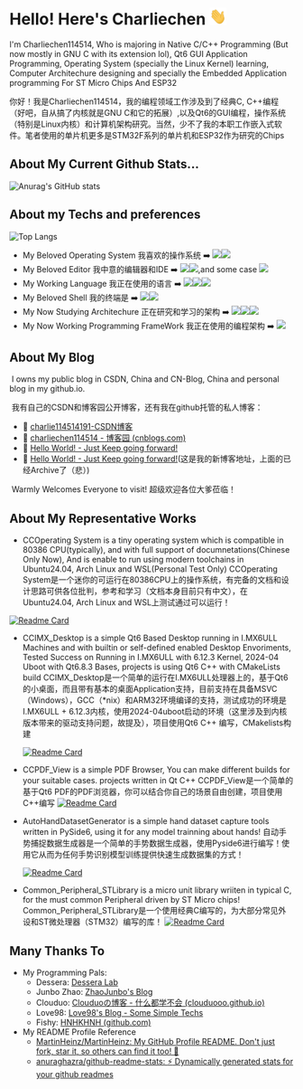 # Hello! Here's Charliechen <img src="https://github.com/Charliechen114514/Charliechen114514/blob/main/wave.gif" width="30px" height="30px" />

I'm Charliechen114514, Who is majoring in Native C/C++ Programming (But now mostly in GNU C with its extension lol), Qt6 GUI Application Programming, Operating System (specially the Linux Kernel) learning, Computer Architechure designing and specially the Embedded Application programming For ST Micro Chips And ESP32

你好！我是Charliechen114514，我的编程领域工作涉及到了经典C, C++编程（好吧，自从搞了内核就是GNU C和它的拓展）,以及Qt6的GUI编程，操作系统（特别是Linux内核）和计算机架构研究。当然，少不了我的本职工作嵌入式软件。笔者使用的单片机更多是STM32F系列的单片机和ESP32作为研究的Chips


## About My Current Github Stats...

![Anurag's GitHub stats](https://github-readme-stats.vercel.app/api?username=Charliechen114514&hide=contribs,prs)

## About my Techs and preferences

![Top Langs](https://github-readme-stats.vercel.app/api/top-langs/?username=Charliechen114514&layout=compact)

- My Beloved Operating System ​我​喜欢​的​操作系统 :arrow_right: ![](https://img.shields.io/badge/OS-Arch_Linux-informational?logo=archlinux&logoColor=#1793D1&color=#1793D1)![](https://img.shields.io/badge/OS-Ubuntu-informational?logo=ubuntu&logoColor=#E95420)
- My Beloved Editor​ 我中意​的​编辑器​和​IDE :arrow_right: ![](https://img.shields.io/badge/Editor-Vscode-blue)![](https://img.shields.io/badge/Editor-Qt_Creator-blue),and some case ![](https://img.shields.io/badge/Editor-Vim-informational?logo=vim&logoColor=#019733)
- My Working Language ​我​正在​使用​的​语言 :arrow_right:  ![](https://img.shields.io/badge/Lang-C-informational?logo=C&logoColor=#A8B9CC&color=#A8B9CC)![](https://img.shields.io/badge/Lang-C++-informational?logo=cplusplus&logoColor=#A8B9CC&color=#A8B9CC)![](https://img.shields.io/badge/Code-Python-informational?style=flat&logo=python&logoColor=#3776AB&color=2bbc8a)
- My Beloved Shell ​我​的​终端是 :arrow_right:  ![](https://img.shields.io/badge/Shell-Bash-informational?logo=gnubash&logoColor=#4EAA25&color=#A8B9CC)![](https://img.shields.io/badge/Shell-Fish-informational?logo=fishshell&logoColor=#34C534&color=#A8B9CC)
- My Now Studying Architechure 正在研究和学习的架构 :arrow_right:  ![](https://img.shields.io/badge/Arch-Intel__x86__64-informational?logo=intel&logoColor=#0071C5&color=#A8B9CC)![](https://img.shields.io/badge/Arch-Arm-informational?logo=arm&logoColor=#0091BD&color=#A8B9CC)![](https://img.shields.io/badge/Arch-RISC__V-informational?logo=riscv&logoColor=#283272&color=#A8B9CC)
- My Now Working Programming FrameWork 我正在使用的编程架构 :arrow_right:  ![](https://img.shields.io/badge/FrameWrok-Qt-informational?logo=qt&logoColor=#283272&color=#A8B9CC)

## About My Blog

​	I owns my public blog in CSDN, China and CN-Blog, China and personal blog in my github.io.

​	我有自己的CSDN和博客园公开博客，还有我在github托管的私人博客：

- :link: [charlie114514191-CSDN博客](https://blog.csdn.net/charlie114514191)
- :link: [charliechen114514 - 博客园 (cnblogs.com)](https://www.cnblogs.com/charliechen114514-blogs)
- :link: ​[Hello World! - Just Keep going forward!](https://charliechen114514.github.io/)
- :link: [Hello World! - Just Keep going forward!](https://www.charliechen114514.tech/)(这是我的新博客地址，上面的已经Archive了（悲）)

​	Warmly Welcomes Everyone to visit! 超级欢迎各位大爹莅临！

## About My Representative Works

- CCOperating System is a tiny operating system which is compatible in 80386 CPU(typically), and with full support of documnetations(Chinese Only Now),
  And is enable to run using modern toolchains in Ubuntu24.04, Arch Linux and WSL(Personal Test Only)
  CCOperating System是一个迷你的可运行在80386CPU上的操作系统，有完备的文档和设计思路可供各位批判，参考和学习（文档本身目前只有中文），在 Ubuntu24.04, Arch Linux and WSL上测试通过可以运行！
  
[![Readme Card](https://github-readme-stats.vercel.app/api/pin/?username=Charliechen114514&repo=CCOperateSystem)](https://github.com/Charliechen114514/CCOperateSystem)
- CCIMX_Desktop is a simple Qt6 Based Desktop running in I.MX6ULL Machines and with builtin or self-defined enabled Desktop Envoriments, Tested Success on Running in I.MX6ULL with 6.12.3 Kernel, 2024-04 Uboot with Qt6.8.3 Bases, projects is using Qt6 C++ with CMakeLists build
  CCIMX_Desktop是一个简单的运行在I.MX6ULL处理器上的，基于Qt6的小桌面，而且带有基本的桌面Application支持，目前支持在具备MSVC（Windows），GCC（*nix）和ARM32环境编译的支持，测试成功的环境是I.MX6ULL + 6.12.3内核，使用2024-04uboot启动的环境（这里涉及到内核版本带来的驱动支持问题，故提及），项目使用Qt6 C++ 编写，CMakelists构建

  [![Readme Card](https://github-readme-stats.vercel.app/api/pin/?username=Charliechen114514&repo=CCIMXDesktop)](https://github.com/Charliechen114514/CCIMXDesktop)

- CCPDF_View is a simple PDF Browser, You can make different builds for your suitable cases. projects written in Qt C++
  CCPDF_View是一个简单的基于Qt6 PDF的PDF浏览器，你可以结合你自己的场景自由创建，项目使用C++编写
  [![Readme Card](https://github-readme-stats.vercel.app/api/pin/?username=Charliechen114514&repo=CCPDF_View)](https://github.com/Charliechen114514/CCPDF_View)

- AutoHandDatasetGenerator is a simple hand dataset capture tools written in PySide6, using it for any model trainning about hands!
  自动手势捕捉数据生成器是一个简单的手势数据生成器，使用Pyside6进行编写！使用它从而为任何手势识别模型训练提供快速生成数据集的方式！

   [![Readme Card](https://github-readme-stats.vercel.app/api/pin/?username=Charliechen114514&repo=AutoHandDatasetGenerator)](https://github.com/Charliechen114514/AutoHandDatasetGenerator)

- Common_Peripheral_STLibrary is a micro unit library wriiten in typical C, for the must common Peripheral driven by ST Micro chips!
  Common_Peripheral_STLibrary是一个使用经典C编写的，为大部分常见外设和ST微处理器（STM32）编写的库！
  [![Readme Card](https://github-readme-stats.vercel.app/api/pin/?username=Charliechen114514&repo=Common_Peripheral_STLibrary )](https://github.com/Charliechen114514/Common_Peripheral_STLibrary )

## Many Thanks To

- My Programming Pals:
  - Dessera: [Dessera Lab](https://dessera.github.io/)
  - Junbo Zhao: [ZhaoJunbo's Blog](https://zhaojunbo.pages.dev/)
  - Clouduo: [Clouduoの博客 - 什么都学不会 (clouduooo.github.io)](https://clouduooo.github.io/)
  - Love98: [Love98's Blog - Some Simple Techs](https://blog.love98.net/)
  - Fishy: [HNHKHNH (github.com)](https://github.com/HNHKHNH)
- My README Profile Reference
  - [MartinHeinz/MartinHeinz: My GitHub Profile README. Don't just fork, star it, so others can find it too! 👀](https://github.com/MartinHeinz/MartinHeinz)
  - [anuraghazra/github-readme-stats: :zap: Dynamically generated stats for your github readmes](https://github.com/anuraghazra/github-readme-stats)

